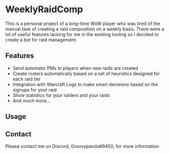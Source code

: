 # WeeklyRaidComp

This is a personal project of a long-time WoW player who was tired of the manual task of creating a raid composition on a weekly basis.
There were a lot of useful features lacking for me in the existing tooling so I decided to create a bot for raid management.

## Features
- Send automatic PMs to players when new raids are created
- Create rosters automatically based on a set of heuristics designed for each raid tier
- Integration with Warcraft Logs to make smart decisions based on the signups for your raid
- Show statistics for your raiders and your raids
- And much more... 

## Usage

## Contact
Please contact me on Discord, Groovypanda#9450, for more information
